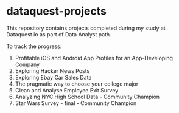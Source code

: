 # dataquest-projects

This repository contains projects completed during my study at Dataquest.io as part of Data Analyst path.

To track the progress:
1. Profitable iOS and Android App Profiles for an App-Developing Company
2. Exploring Hacker News Posts 
3. Exploring Ebay Car Sales Data
4. The pragmatic way to choose your college major
5. Clean and Analyse Employee Exit Survey
6. Analyzing NYC High School Data - Community Champion
7. Star Wars Survey - final - Community Champion
